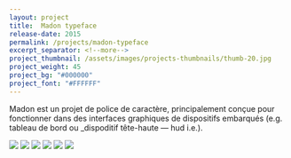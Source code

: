 ```yaml
---
layout: project
title:  Madon typeface
release-date: 2015
permalink: /projects/madon-typeface
excerpt_separator: <!--more-->
project_thumbnail: /assets/images/projects-thumbnails/thumb-20.jpg
project_weight: 45
project_bg: "#000000"
project_font: "#FFFFFF"
---
```

Madon est un projet de police de caractère, principalement conçue pour fonctionner<!--more--> dans des interfaces graphiques de dispositifs embarqués (e.g. tableau de bord ou _dispoditif tête-haute ― hud i.e.).

![](/assets/images/projects/madon/madon-1.jpg)
![](/assets/images/projects/madon/madon-2.jpg)
![](/assets/images/projects/madon/madon-3.jpg)
![](/assets/images/projects/madon/madon-4.jpg)
![](/assets/images/projects/madon/madon-6.jpg)
![](/assets/images/projects/madon/madon-5.jpg)
